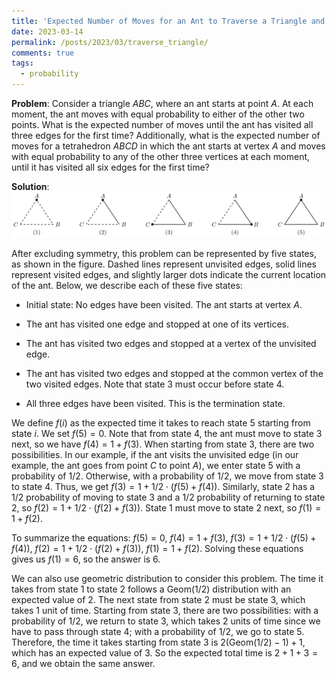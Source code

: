 ```yaml
---
title: 'Expected Number of Moves for an Ant to Traverse a Triangle and Tetrahedron'
date: 2023-03-14
permalink: /posts/2023/03/traverse_triangle/
comments: true
tags:
  - probability
---
```


**Problem**: Consider a triangle $ABC$, where an ant starts at point $A$. At each moment, the ant moves with equal probability to either of the other two points. What is the expected number of moves until the ant has visited all three edges for the first time? Additionally, what is the expected number of moves for a tetrahedron $ABCD$ in which the ant starts at vertex $A$ and moves with equal probability to any of the other three vertices at each moment, until it has visited all six edges for the first time?

**Solution**: ![j](../images/5triangles.svg)

After excluding symmetry, this problem can be represented by five states, as shown in the figure. Dashed lines represent unvisited edges, solid lines represent visited edges, and slightly larger dots indicate the current location of the ant. Below, we describe each of these five states:

- Initial state: No edges have been visited. The ant starts at vertex $A$.

- The ant has visited one edge and stopped at one of its vertices.

- The ant has visited two edges and stopped at a vertex of the unvisited edge.

- The ant has visited two edges and stopped at the common vertex of the two visited edges. Note that state 3 must occur before state 4.

- All three edges have been visited. This is the termination state.

We define $f(i)$ as the expected time it takes to reach state 5 starting from state $i$. We set $f(5)=0$. Note that from state 4, the ant must move to state 3 next, so we have $f(4)=1+f(3)$. When starting from state 3, there are two possibilities. In our example, if the ant visits the unvisited edge (in our example, the ant goes from point $C$ to point $A$), we enter state 5 with a probability of 1/2. Otherwise, with a probability of 1/2, we move from state 3 to state 4. Thus, we get $f(3)=1+1/2\cdot (f(5)+f(4))$. Similarly, state 2 has a 1/2 probability of moving to state 3 and a 1/2 probability of returning to state 2, so $f(2)=1+1/2\cdot (f(2)+f(3))$. State 1 must move to state 2 next, so $f(1)=1+f(2)$.

To summarize the equations: $f(5)=0$, $f(4)=1+f(3)$, $f(3)=1+1/2\cdot (f(5)+f(4))$, $f(2)=1+1/2\cdot (f(2)+f(3))$, $f(1)=1+f(2)$. Solving these equations gives us $f(1)=6$, so the answer is 6.

We can also use geometric distribution to consider this problem. The time it takes from state 1 to state 2 follows a $\mathrm{Geom}(1/2)$ distribution with an expected value of 2. The next state from state 2 must be state 3, which takes 1 unit of time. Starting from state 3, there are two possibilities: with a probability of 1/2, we return to state 3, which takes 2 units of time since we have to pass through state 4; with a probability of 1/2, we go to state 5. Therefore, the time it takes starting from state 3 is $2(\mathrm{Geom}(1/2)-1)+1$, which has an expected value of 3. So the expected total time is $2+1+3=6$, and we obtain the same answer.